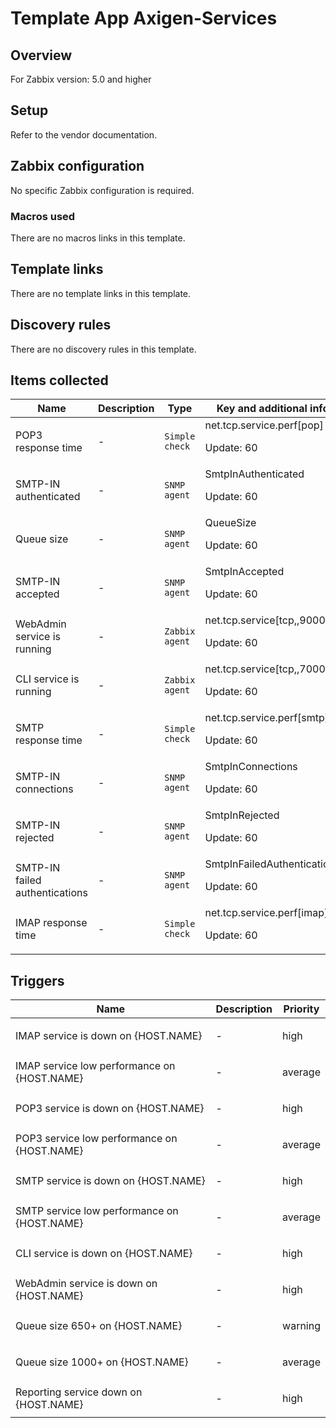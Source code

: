# Template App Axigen-Services

## Overview

For Zabbix version: 5.0 and higher

## Setup

Refer to the vendor documentation.

## Zabbix configuration

No specific Zabbix configuration is required.

### Macros used

There are no macros links in this template.

## Template links

There are no template links in this template.

## Discovery rules

There are no discovery rules in this template.

## Items collected

|Name|Description|Type|Key and additional info|
|----|-----------|----|----|
|POP3 response time|<p>-</p>|`Simple check`|net.tcp.service.perf[pop]<p>Update: 60</p>|
|SMTP-IN authenticated|<p>-</p>|`SNMP agent`|SmtpInAuthenticated<p>Update: 60</p>|
|Queue size|<p>-</p>|`SNMP agent`|QueueSize<p>Update: 60</p>|
|SMTP-IN accepted|<p>-</p>|`SNMP agent`|SmtpInAccepted<p>Update: 60</p>|
|WebAdmin service is running|<p>-</p>|`Zabbix agent`|net.tcp.service[tcp,,9000]<p>Update: 60</p>|
|CLI service is running|<p>-</p>|`Zabbix agent`|net.tcp.service[tcp,,7000]<p>Update: 60</p>|
|SMTP response time|<p>-</p>|`Simple check`|net.tcp.service.perf[smtp]<p>Update: 60</p>|
|SMTP-IN connections|<p>-</p>|`SNMP agent`|SmtpInConnections<p>Update: 60</p>|
|SMTP-IN rejected|<p>-</p>|`SNMP agent`|SmtpInRejected<p>Update: 60</p>|
|SMTP-IN failed authentications|<p>-</p>|`SNMP agent`|SmtpInFailedAuthentications<p>Update: 60</p>|
|IMAP response time|<p>-</p>|`Simple check`|net.tcp.service.perf[imap]<p>Update: 60</p>|
## Triggers

|Name|Description|Priority|
|----|-----------|----|
|IMAP service is down on {HOST.NAME}|<p>-</p>|high|
|IMAP service low performance on {HOST.NAME}|<p>-</p>|average|
|POP3 service is down on {HOST.NAME}|<p>-</p>|high|
|POP3 service low performance on {HOST.NAME}|<p>-</p>|average|
|SMTP service is down on {HOST.NAME}|<p>-</p>|high|
|SMTP service low performance on {HOST.NAME}|<p>-</p>|average|
|CLI service is down on {HOST.NAME}|<p>-</p>|high|
|WebAdmin service is down on {HOST.NAME}|<p>-</p>|high|
|Queue size 650+ on {HOST.NAME}|<p>-</p>|warning|
|Queue size 1000+ on {HOST.NAME}|<p>-</p>|average|
|Reporting service down on {HOST.NAME}|<p>-</p>|high|

